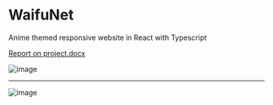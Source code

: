 # WaifuNet
Anime themed responsive website in React with Typescript

[Report on project.docx](https://github.com/vtiposhnik/WaifuNet/files/13163071/Report.on.project.docx)


![image](https://github.com/vtiposhnik/WaifuNet/assets/99889690/8fdd353b-cabd-4ba8-91f9-a5940a64f0a9)
***
![image](https://github.com/vtiposhnik/WaifuNet/assets/99889690/4208c08b-f7d5-4ecf-ac3e-efff8f49b607)

